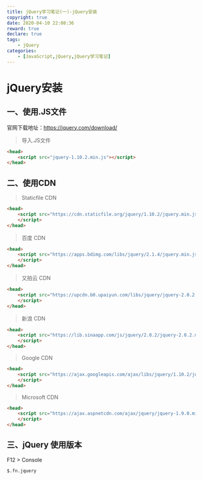 ```yaml
---
title: jQuery学习笔记(一)-jQuery安装
copyright: true
date: 2020-04-10 22:08:36
reward: true
declare: true
tags: 
	- jQuery
categories: 
	- [JavaScript,jQuery,jQuery学习笔记]
---
```


# jQuery安装

## 一、使用.JS文件

官网下载地址：https://jquery.com/download/

>导入.JS文件

```html
<head>
    <script src="jquery-1.10.2.min.js"></script>
</head>
```

<!--more-->

## 二、使用CDN

> Staticfile CDN

```html
<head>
	<script src="https://cdn.staticfile.org/jquery/1.10.2/jquery.min.js">
	</script>
</head>
```

> 百度 CDN

```html
<head>
	<script src="https://apps.bdimg.com/libs/jquery/2.1.4/jquery.min.js">
	</script>
</head>
```

> 又拍云 CDN

```html
<head>
	<script src="https://upcdn.b0.upaiyun.com/libs/jquery/jquery-2.0.2.min.js">
	</script>
</head>
```

> 新浪 CDN

```html
<head>
	<script src="https://lib.sinaapp.com/js/jquery/2.0.2/jquery-2.0.2.min.js">
	</script>
</head>
```

> Google CDN

```html
<head>
	<script src="https://ajax.googleapis.com/ajax/libs/jquery/1.10.2/jquery.min.js">
	</script>
</head>
```

> Microsoft CDN

```html
<head>
	<script src="https://ajax.aspnetcdn.com/ajax/jquery/jquery-1.9.0.min.js">
	</script>
</head>
```

## 三、jQuery 使用版本

F12 >  Console 

```bash
$.fn.jquery
```


